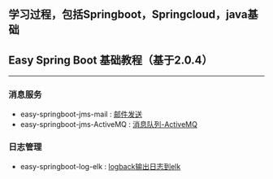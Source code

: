 ## 学习过程，包括Springboot，Springcloud，java基础

## Easy Spring Boot 基础教程（基于2.0.4）
***
### 消息服务
* easy-springboot-jms-mail  :   [邮件发送](http://blog.didispace.com/springbootmailsender/)   
* easy-springboot-jms-ActiveMQ  :   [消息队列-ActiveMQ](https://blog.csdn.net/songfeihu0810232/article/details/78648706)   
### 日志管理
* easy-springboot-log-elk   :   [logback输出日志到elk](https://www.cnblogs.com/zhyg/p/6994314.html)

    
